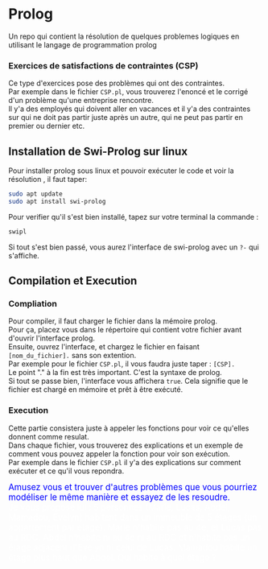 # Prolog
Un repo qui contient la résolution de quelques problemes logiques en utilisant le langage de programmation prolog

### Exercices de satisfactions de contraintes (CSP)
Ce type d'exercices pose des problèmes qui ont des contraintes.  
Par exemple dans le fichier `CSP.pl`, vous trouverez l'enoncé et le corrigé d'un problème qu'une entreprise rencontre.  
Il y'a des employés qui doivent aller en vacances et il y'a des contraintes sur qui ne doit pas partir juste après un autre, qui ne peut pas partir en premier ou dernier etc.  

## Installation de Swi-Prolog sur linux  
Pour installer prolog sous linux et pouvoir exécuter le code et voir la résolution , il faut taper:  
```bash
sudo apt update
sudo apt install swi-prolog
```
Pour verifier qu'il s'est bien installé, tapez sur votre terminal la commande :
``` bash
swipl
```  
Si tout s'est bien passé, vous aurez l'interface de swi-prolog avec un `?-` qui s'affiche. 

## Compilation et Execution  
### Compliation
Pour compiler, il faut charger le fichier dans la mémoire prolog.  
Pour ça, placez vous dans le répertoire qui contient votre fichier avant d'ouvrir l'interface prolog.  
Ensuite, ouvrez l'interface, et chargez le fichier en faisant `[nom_du_fichier].` sans son extention.  
Par exemple pour le fichier `CSP.pl`, il vous faudra juste taper : `[CSP].`  
Le point "." à la fin est très important. C'est la syntaxe de prolog.  
Si tout se passe bien, l'interface vous affichera `true`. Cela signifie que le fichier est chargé en mémoire et prêt à être exécuté.

### Execution
Cette partie consistera juste à appeler les fonctions pour voir ce qu'elles donnent comme resulat.  
Dans chaque fichier, vous trouverez des explications et un exemple de comment vous pouvez appeler la fonction pour voir son exécution.   
Par exemple dans le fichier `CSP.pl` il y'a des explications sur comment exécuter et ce qu'il vous repondra.


<div style="color:blue; font-size:1.2em;"> Amusez vous et trouver d'autres problèmes que vous pourriez modéliser le même manière et essayez de les resoudre. <br>
    <div style="color:white"> Je vous propose lui : 
        5 personnes (Marie, Lucas, Abdel, Mamadou, Evelyn) habitent dans un immeuble 
            de 5 étages (un appartement par étage).
        Marie n'habite pas au 4e, et Lucas pas au RDC. Abdel n'habite ni au 4e ni au RDC 
            et n'habite pas un étage adjacent d'Evelyn ni celui de Lucas. Mamadou habite 
            un étage plus haut que Abdel.
        Qui habite à quel étage ? </div>
 </div>


